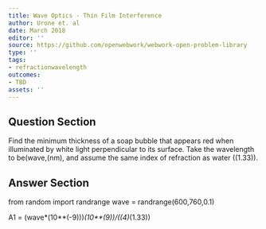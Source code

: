 ```yaml
---
title: Wave Optics - Thin Film Interference
author: Urone et. al
date: March 2018
editor: ''
source: https://github.com/openwebwork/webwork-open-problem-library
type: ''
tags:
- refractionwavelength
outcomes:
- TBD
assets: ''
---
```


## Question Section 

Find the minimum thickness of a soap bubble that appears red when illuminated by white light perpendicular to its surface. Take the wavelength to be(wave,(nm), and assume the same index of refraction as water ((1.33)).



## Answer Section

from random import randrange
wave = randrange(600,760,0.1)

A1 = (wave*(10**(-9)))*(10**(9))/((4)*(1.33))